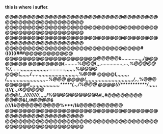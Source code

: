 <b> this is where i suffer. <b>

@@@@@@@@@@@@@@@@@@@@@@@@@@@@@@@@@@@@@@@@@@@@@@@@@@@@@
@@@@@@@@@@@@@@@@@@@@@@@@@@@@@@@@@@@@@@@@@@@@@@@@@@@@@
@@@@@@@@@@@@@@@@@@@@@@@@@@@@@@@@@@@@@@@@@@@@@@@@@@@@@
@@@@@@@@@@@@@@@@@@@@@@@@@@@@@@@#(((((((###@@@@@@@@@@@
@@@@@@@@@@@@@@@@@@@@@@@@@@&**............,,,/@@@@@@@@ 
@@@@@@@@(.........%@@@(,,,...............,...,*%@@@@@ 
%/,......,,,,,,,,,,,,,,,,,,,............,,,,,.,*%@@@@ 
@@@(*,,,,,,,*/.,.,.,,,,,,,,,,,,,,,,,,,,,,,,,*,.,*%@@@ 
@@@@(*,,,,,,,,,(*,,,,,,,,,,*,,,,,,,,,,,,,,,,*,..*%@@@ 
@@@@(*,,,,,,,,,,,,,,,,,,,,,,**,,,,,,,,,,,***/,.,*%@@@
@@@@@#**,,,,,,,,*******,,,,,***,,,,,,,,*****(,.,/%@@@
@@@@(*//***********/*,,,,,,**((/*********/(,.,/&@@@@@
@@@(*,,,*/////////*,,,,,**/%@@@@@@@@@@&#*,,*#@@@@@@@@
@@@@&(**,*/#@@@@&(/***//(&@@@@@@@@@@%***/(&@@@@@@@@@@
@@@@@@@@@@@@@@@@@@@@@@@@@@@@@@@@@@@@@@@@@@@@@@@@@@@@@
@@@@@@@@@@@@@@@@@@@@@@@@@@@@@@@@@@@@@@@@@@@@@@@@@@@@@
